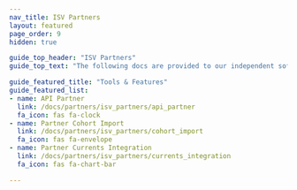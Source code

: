 ```yaml
---
nav_title: ISV Partners
layout: featured
page_order: 9
hidden: true

guide_top_header: "ISV Partners"
guide_top_text: "The following docs are provided to our independent software vendor (ISV) partners to refence when creating market integration with the Braze platform. Please visit your partner integration document to get started."

guide_featured_title: "Tools & Features"
guide_featured_list:
- name: API Partner
  link: /docs/partners/isv_partners/api_partner
  fa_icon: fas fa-clock
- name: Partner Cohort Import
  link: /docs/partners/isv_partners/cohort_import
  fa_icon: fas fa-envelope
- name: Partner Currents Integration
  link: /docs/partners/isv_partners/currents_integration
  fa_icon: fas fa-chart-bar

---
```

